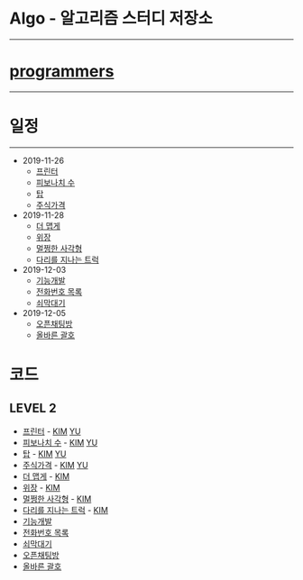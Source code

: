 # Algo - 알고리즘 스터디 저장소
------

# [programmers](https://programmers.co.kr/learn/challenges)
------

# 일정
------
* 2019-11-26
    * [프린터](https://programmers.co.kr/learn/courses/30/lessons/42587)
    * [피보나치 수](https://programmers.co.kr/learn/courses/30/lessons/12945)
    * [탑](https://programmers.co.kr/learn/courses/30/lessons/42588)
    * [주식가격](https://programmers.co.kr/learn/courses/30/lessons/42584)
* 2019-11-28
    * [더 맵게](https://programmers.co.kr/learn/courses/30/lessons/42626)
    * [위장](https://programmers.co.kr/learn/courses/30/lessons/42578)
    * [멀쩡한 사각형](https://programmers.co.kr/learn/courses/30/lessons/62048)
    * [다리를 지나는 트럭](https://programmers.co.kr/learn/courses/30/lessons/42583)
* 2019-12-03
    * [기능개발](https://programmers.co.kr/learn/courses/30/lessons/42586)
    * [전화번호 목록](https://programmers.co.kr/learn/courses/30/lessons/42577)
    * [쇠막대기](https://programmers.co.kr/learn/courses/30/lessons/42585)
* 2019-12-05
    * [오픈채팅방](https://programmers.co.kr/learn/courses/30/lessons/42888)
    * [올바른 괄호](https://programmers.co.kr/learn/courses/30/lessons/12909)

# 코드
## LEVEL 2

* [프린터](https://programmers.co.kr/learn/courses/30/lessons/42587) - [KIM](./src/KIM/LEVEL2/프린터/Solution2.java) [YU](./src/YU/LEVEL2/프린터/Solution.java)
* [피보나치 수](https://programmers.co.kr/learn/courses/30/lessons/12945) - [KIM](./src/KIM/LEVEL2/피보나치수/Solution.java) [YU](./src/YU/LEVEL2/피보나치수/Solution.java)
* [탑](https://programmers.co.kr/learn/courses/30/lessons/42588) - [KIM](./src/KIM/LEVEL2/탑/Solution.java) [YU](./src/YU/LEVEL2/탑/Solution.java)
* [주식가격](https://programmers.co.kr/learn/courses/30/lessons/42584) - [KIM](./src/KIM/LEVEL2/주식가격/Solution.java) [YU](./src/YU/LEVEL2/주식가격/Solution.java)
* [더 맵게](https://programmers.co.kr/learn/courses/30/lessons/42626) - [KIM](./src/KIM/LEVEL2/더맵게/Solution.java)
* [위장](https://programmers.co.kr/learn/courses/30/lessons/42578) - [KIM](./src/KIM/LEVEL2/위장/Solution.java)
* [멀쩡한 사각형](https://programmers.co.kr/learn/courses/30/lessons/62048) - [KIM](./src/KIM/LEVEL2/멀쩡한사각형/Solution.java)
* [다리를 지나는 트럭](https://programmers.co.kr/learn/courses/30/lessons/42583) - [KIM](./src/KIM/LEVEL2/다리를지나는트럭/Solution2.java)
* [기능개발](https://programmers.co.kr/learn/courses/30/lessons/42586)
* [전화번호 목록](https://programmers.co.kr/learn/courses/30/lessons/42577)
* [쇠막대기](https://programmers.co.kr/learn/courses/30/lessons/42585)
* [오픈채팅방](https://programmers.co.kr/learn/courses/30/lessons/42888)
* [올바른 괄호](https://programmers.co.kr/learn/courses/30/lessons/12909)
